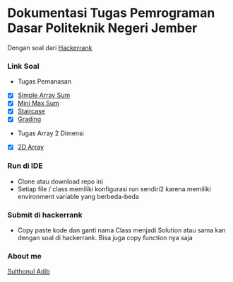 # Dokumentasi Tugas Pemrograman Dasar Politeknik Negeri Jember
Dengan soal dari [Hackerrank](https://www.hackerrank.com)

### Link Soal
* Tugas Pemanasan
- [x] [Simple Array Sum](https://www.hackerrank.com/challenges/simple-array-sum/problem)
- [x] [Mini Max Sum](https://www.hackerrank.com/challenges/mini-max-sum/problem)
- [x] [Staircase](https://www.hackerrank.com/challenges/staircase/problem)
- [x] [Grading](https://www.hackerrank.com/challenges/grading/problem)
* Tugas Array 2 Dimensi
- [x] [2D Array](https://www.hackerrank.com/challenges/2d-array/problem)

### Run di IDE
- Clone atau download repo ini
- Setiap file / class memiliki konfigurasi run sendiri2 karena memiliki environment variable yang berbeda-beda

### Submit di hackerrank
- Copy paste kode dan ganti nama Class menjadi Solution atau sama kan dengan soal di hackerrank. Bisa juga copy function nya saja

### About me
[Sulthonul Adib](https://github.com/sulthonuladib)
